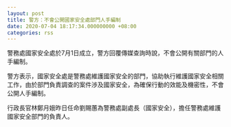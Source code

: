 ```yaml
---
layout: post
title: 警方：不會公開國家安全處部門人手編制
date: 2020-07-04 18:17:34.000000000 +08:00
categories: rss
---
```


警務處國家安全處於7月1日成立，警方回覆傳媒查詢時說，不會公開有關部門的人手編制。

警方表示，國家安全處是警務處維護國家安全的部門，協助執行維護國家安全相關工作，由於部門負責調查的案件渉及國家安全，為確保行動的效能及機密性，不會公開人手編制。

行政長官林鄭月娥昨日任命劉賜蕙為警務處副處長（國家安全），擔任警務處維護國家安全部門的負責人。
